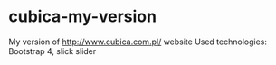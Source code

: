 # cubica-my-version
My version of http://www.cubica.com.pl/ website
Used technologies: Bootstrap 4, slick slider
